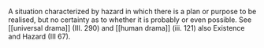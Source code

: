 A situation characterized by hazard in which there is a plan or purpose to be realised, but no certainty as to whether it is probably or even possible. See [[universal drama]] (III. 290) and [[human drama]] (iii. 121) also Existence and Hazard (III 67).